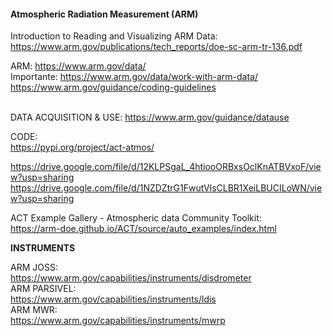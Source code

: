 <h4>Atmospheric Radiation Measurement (ARM)</h4>

Introduction to Reading and Visualizing ARM Data:<br>
https://www.arm.gov/publications/tech_reports/doe-sc-arm-tr-136.pdf

ARM: https://www.arm.gov/data/<br>
Importante: https://www.arm.gov/data/work-with-arm-data/<br>
https://www.arm.gov/guidance/coding-guidelines<br><br>

DATA ACQUISITION & USE: https://www.arm.gov/guidance/datause<br>

CODE:<br>
https://pypi.org/project/act-atmos/ <br>

https://drive.google.com/file/d/12KLPSgaL_4htiooORBxsOclKnATBVxoF/view?usp=sharing<br>
https://drive.google.com/file/d/1NZDZtrG1FwutVlsCLBR1XeiLBUCILoWN/view?usp=sharing<br>


ACT Example Gallery - Atmospheric data Community Toolkit:<br>
https://arm-doe.github.io/ACT/source/auto_examples/index.html<br>

<b>INSTRUMENTS</b>

ARM JOSS:<br>
https://www.arm.gov/capabilities/instruments/disdrometer<br>
ARM PARSIVEL:<br>
https://www.arm.gov/capabilities/instruments/ldis<br>
ARM MWR:<br>
https://www.arm.gov/capabilities/instruments/mwrp<br>


